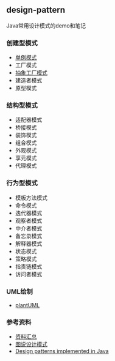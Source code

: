 ## design-pattern

Java常用设计模式的demo和笔记

### 创建型模式

- [单例模式](singleton/README.md)
- 工厂模式
- [抽象工厂模式](abstract-factory/README.md)
- 建造者模式
- 原型模式

### 结构型模式

- 适配器模式
- 桥接模式
- 装饰模式
- 组合模式
- 外观模式
- 享元模式
- 代理模式

### 行为型模式

- 模板方法模式
- 命令模式
- 迭代器模式
- 观察者模式
- 中介者模式
- 备忘录模式
- 解释器模式
- 状态模式
- 策略模式
- 指责链模式
- 访问者模式

### UML绘制
- [plantUML](http://plantuml.com/zh/)

### 参考资料

- [资料汇总](https://www.cnblogs.com/foryang/p/5849402.html)
- [图说设计模式](https://design-patterns.readthedocs.io/zh_CN/latest/index.html)
- [Design patterns implemented in Java](https://java-design-patterns.com/)